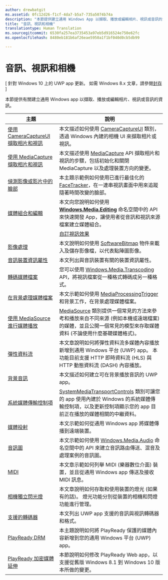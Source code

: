 ```yaml
---
author: drewbatgit
ms.assetid: 0fc12d26-f1cf-4da7-b5a7-735a5074b74a
description: "本節提供建立通用 Windows App 以擷取、播放或編輯相片、視訊或音訊的資訊。"
title: "音訊、視訊和相機"
translationtype: Human Translation
ms.sourcegitcommit: 6530fa257ea3735453a97eb5d916524e750e62fc
ms.openlocfilehash: 8480eb181b6af26eae5950a1f1bf040d0cb5db99

---
```


# 音訊、視訊和相機

\[ 針對 Windows 10 上的 UWP app 更新。 如需 Windows 8.x 文章，請參閱[封存](http://go.microsoft.com/fwlink/p/?linkid=619132) \]

本節提供有關建立通用 Windows app 以擷取、播放或編輯相片、視訊或音訊的資訊。
 
| 主題                                                                                             | 說明                                                                                                                                                                                                                                                                                    |
|---------------------------------------------------------------------------------------------------|------------------------------------------------------------------------------------------------------------------------------------------------------------------------------------------------------------------------------------------------------------------------------------------------|
| [使用 CameraCaptureUI 擷取相片和視訊](capture-photos-and-video-with-cameracaptureui.md) | 本文描述如何使用 [CameraCaptureUI](capture-photos-and-video-with-cameracaptureui.md) 類別，透過 Windows 內建的相機 UI 來擷取相片或視訊。                                                                                                            |
| [使用 MediaCapture 擷取相片和視訊](capture-photos-and-video-with-mediacapture.md)       | 本文描述使用 [MediaCapture](https://msdn.microsoft.com/library/windows/apps/br241124) API 擷取相片和視訊的步驟，包括初始化和關閉 MediaCapture 以及處理裝置方向的變更。                                  |
| [偵測影像或影片中的臉部](detect-and-track-faces-in-an-image.md)                         | 本主題示範例如何使用已進行最佳化的 [FaceTracker](https://msdn.microsoft.com/library/windows/apps/dn974150)，在一連串視訊畫面中用來追蹤隨著時間改變的臉部。                                                                                                               |
| [媒體組合和編輯](media-compositions-and-editing.md)                               | 本文向您說明如何使用 [**Windows.Media.Editing**](https://msdn.microsoft.com/library/windows/apps/dn640565) 命名空間中的 API 來快速開發 App，讓使用者從音訊和視訊來源檔案建立媒體組合。                                    |
                                                                                                                                        | [自訂視訊效果](custom-video-effects.md)                               | 本文章說明如何建立能實作 IBasicVideoEffect 介面以允許您為視訊串流建立自訂效果的 Windows 執行階段元件。                                                                                                                                |
| [影像處理](imaging.md)                                                                             | 本文說明如何使用 [SoftwareBitmap](https://msdn.microsoft.com/library/windows/apps/dn887358) 物件來載入及儲存影像檔，以代表點陣圖影像。                                                                                                                     |
| [音訊裝置資訊屬性](audio-device-information-properties.md)                                                                             | 本文列出與音訊裝置有關的裝置資訊屬性。                                                                                                                      |
| [轉碼媒體檔案](transcode-media-files.md)                                                 | 您可以使用 [Windows.Media.Transcoding](https://msdn.microsoft.com/library/windows/apps/br207105) API，將視訊檔案從一種格式轉碼成另一種格式。                                                                                                                                |
| [在背景處理媒體檔案](process-media-files-in-the-background.md)                 | 本文示範如何使用 [MediaProcessingTrigger](https://msdn.microsoft.com/library/windows/apps/dn806005) 和背景工作，在背景處理媒體檔案。                                                                                             |
| [使用 MediaSource 進行媒體播放](media-playback-with-mediasource.md)                             | [MediaSource](https://msdn.microsoft.com/library/windows/apps/dn930905) 類別提供一個常見的方法來參考和播放來自不同來源 (例如本機或遠端檔案) 的媒體，並且公開一個常見的模型來存取媒體資料 (不論使用什麼基礎媒體格式)。  |
| [彈性資料流](adaptive-streaming.md)                                                       | 本文章說明如何將彈性資料流多媒體內容播放新增到通用 Windows 平台 (UWP) app。 本功能目前支援 HTTP 即時資料流 (HLS) 與 HTTP 動態資料流 (DASH) 內容播放。                                          |
| [背景音訊](background-audio.md)                                                           | 本文描述如何建立可在背景播放音訊的 UWP app。                                                                                                                                                                                                               |
| [系統媒體傳輸控制項](system-media-transport-controls.md)                             | [SystemMediaTransportControls](https://msdn.microsoft.com/library/windows/apps/dn278677) 類別可讓您的 app 使用內建於 Windows 的系統媒體傳輸控制項，以及更新控制項顯示您的 app 目前正在播放的媒體相關的中繼資料。 |
| [媒體投射](media-casting.md)                                                                 | 本文示範如何從通用 Windows app 將媒體傳播到遠端裝置。                                                                                                                                                                                                       |
| [音訊圖](audio-graphs.md)                                                                   | 本文示範如何使用 [Windows.Media.Audio](https://msdn.microsoft.com/library/windows/apps/dn914341) 命名空間中的 API 來建立音訊路由傳送、混音及處理案例的音訊圖。                                                                            |
| [MIDI](midi.md)                                                                                   | 本文章示範如何列舉 MIDI (樂器數位介面) 裝置，並且從通用 Windows app 傳送及接收 MIDI 訊息。                                                                                                                                   |
| [相機獨立閃光燈](camera-independent-flashlight.md)                                 | 本文章說明如何存取和使用裝置的燈光 (如果有的話)。 燈光功能分別從裝置的相機和閃燈功能進行管理。                                                                                                                 |
| [支援的轉碼器](supported-codecs.md)                                                           | 本文列出 UWP app 支援的音訊與視訊轉碼器和格式。                                                                                                                                                                                                                  |
| [PlayReady DRM](playready-client-sdk.md)                                                          | 本主題說明如何將 PlayReady 保護的媒體內容新增到您的通用 Windows 平台 (UWP) app。                                                                                                                                                                                |
| [PlayReady 加密媒體延伸](playready-encrypted-media-extension.md)                     | 本節說明如何修改 PlayReady Web app，以支援從舊版 Windows 8.1 到 Windows 10 版本所做的變更。                                                                                                                                       |

 

 

 







<!--HONumber=Jun16_HO4-->


